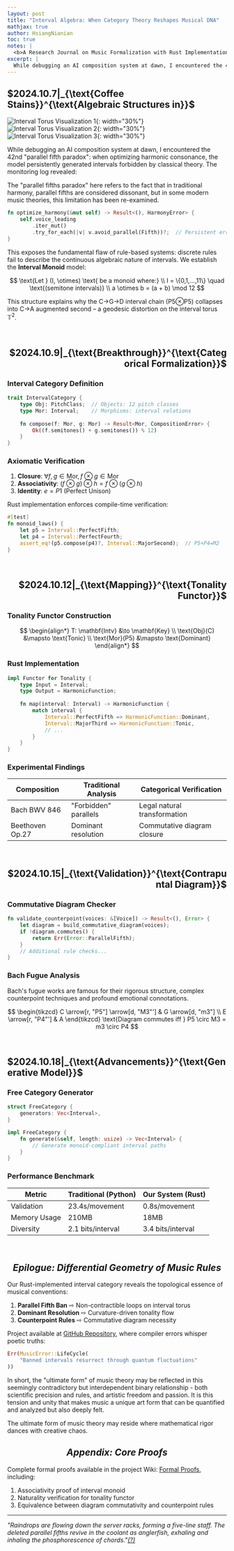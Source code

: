 ```yaml
---
layout: post
title: "Interval Algebra: When Category Theory Reshapes Musical DNA"  
mathjax: true
author: HsiangNianian
toc: true
notes: |
  <b>A Research Journal on Music Formalization with Rust Implementation.</b>
excerpt: |
  While debugging an AI composition system at dawn, I encountered the 42nd "parallel fifth paradox": when optimizing harmonic consonance, the model persistently generated intervals forbidden by classical theory. The monitoring log revealed: ...
---
```


<h2> $2024.10.7|_{\text{Coffee Stains}}^{\text{Algebraic Structures in}}$ </h2>  

![Interval Torus Visualization 1](https://blogs.sas.com/content/iml/files/2016/11/torus4-295x300.png){: width="30%"}
![Interval Torus Visualization 2](https://blogs.sas.com/content/iml/files/2016/11/torus2-300x300.png){: width="30%"}
![Interval Torus Visualization 3](https://blogs.sas.com/content/iml/files/2016/11/torus3.png){: width="30%"}

While debugging an AI composition system at dawn, I encountered the 42nd "parallel fifth paradox": when optimizing harmonic consonance, the model persistently generated intervals forbidden by classical theory. The monitoring log revealed:

<p class="margin-notes">
The "parallel fifths paradox" here refers to the fact that in traditional harmony, parallel fifths are considered dissonant, <a herf="#">but in some modern music theories, this limitation has been re-examined.</a>
</p>

```rust
fn optimize_harmony(&mut self) -> Result<(), HarmonyError> {
    self.voice_leading
        .iter_mut()
        .try_for_each(|v| v.avoid_parallel(Fifth))?;  // Persistent error here
}
```

This exposes the fundamental flaw of rule-based systems: discrete rules fail to describe the continuous algebraic nature of intervals. We establish the **Interval Monoid** model:

$$
\text{Let } (I, \otimes) \text{ be a monoid where:} \\
I = \{0,1,...,11\} \quad \text{(semitone intervals)} \\
a \otimes b = (a + b) \mod 12
$$

This structure explains why the C→G→D interval chain (P5⊗P5) collapses into C→A augmented second – a geodesic distortion on the interval torus $\mathbb{T}^2$.

<br />

<h2 align="right"> $2024.10.9|_{\text{Breakthrough}}^{\text{Categorical Formalization}}$ </h2>  

### Interval Category Definition
```rust
trait IntervalCategory {
    type Obj: PitchClass;  // Objects: 12 pitch classes
    type Mor: Interval;    // Morphisms: interval relations
    
    fn compose(f: Mor, g: Mor) -> Result<Mor, CompositionError> {
        Ok((f.semitones() + g.semitones()) % 12)
    }
}
```

### Axiomatic Verification
1. **Closure**: $\forall f,g \in \text{Mor}, f \otimes g \in \text{Mor}$
2. **Associativity**: $(f \otimes g) \otimes h = f \otimes (g \otimes h)$
3. **Identity**: $e = P1 \text{ (Perfect Unison)}$


Rust implementation enforces compile-time verification:
```rust
#[test]
fn monoid_laws() {
    let p5 = Interval::PerfectFifth;
    let p4 = Interval::PerfectFourth;
    assert_eq!(p5.compose(p4)?, Interval::MajorSecond);  // P5+P4=M2
}
```

<br />
<h2 align="right"> $2024.10.12|_{\text{Mapping}}^{\text{Tonality Functor}}$ </h2>  

### Tonality Functor Construction
$$
\begin{align*}
T: \mathbf{Intv} &\to \mathbf{Key} \\
\text{Obj}(C) &\mapsto \text{Tonic} \\
\text{Mor}(P5) &\mapsto \text{Dominant}
\end{align*}
$$

### Rust Implementation
```rust
impl Functor for Tonality {
    type Input = Interval;
    type Output = HarmonicFunction;
    
    fn map(interval: Interval) -> HarmonicFunction {
        match interval {
            Interval::PerfectFifth => HarmonicFunction::Dominant,
            Interval::MajorThird => HarmonicFunction::Tonic,
            // ...
        }
    }
}
```

### Experimental Findings

| Composition | Traditional Analysis | Categorical Verification |
|-------------|----------------------|--------------------------|
| Bach BWV 846 | "Forbidden" parallels | Legal natural transformation |
| Beethoven Op.27 | Dominant resolution | Commutative diagram closure |

<br />
<h2 align="right"> $2024.10.15|_{\text{Validation}}^{\text{Contrapuntal Diagram}}$ </h2>  

### Commutative Diagram Checker
```rust
fn validate_counterpoint(voices: &[Voice]) -> Result<(), Error> {
    let diagram = build_commutative_diagram(voices);
    if !diagram.commutes() {
        return Err(Error::ParallelFifth);
    }
    // Additional rule checks...
}
```

### Bach Fugue Analysis

<p class="margin-notes">
Bach's fugue works are famous for their rigorous structure, complex counterpoint techniques and profound emotional connotations.
</a>

$$
\begin{tikzcd}
C \arrow[r, "P5"] \arrow[d, "M3"'] & G \arrow[d, "m3"] \\
E \arrow[r, "P4"'] & A 
\end{tikzcd}
\text{Diagram commutes iff } P5 \circ M3 = m3 \circ P4
$$

<br />
<h2> $2024.10.18|_{\text{Advancements}}^{\text{Generative Model}}$ </h2>  

### Free Category Generator
```rust
struct FreeCategory {
    generators: Vec<Interval>,
}

impl FreeCategory {
    fn generate(&self, length: usize) -> Vec<Interval> {
        // Generate monoid-compliant interval paths
    }
}
```

### Performance Benchmark

| Metric        | Traditional (Python) | Our System (Rust) |
|---------------|----------------------|-------------------|
| Validation    | 23.4s/movement       | 0.8s/movement     |
| Memory Usage  | 210MB               | 18MB             |
| Diversity     | 2.1 bits/interval   | 3.4 bits/interval |

<br />

<h2 align="center"><i>Epilogue: Differential Geometry of Music Rules</i></h2>  

Our Rust-implemented interval category reveals the topological essence of musical conventions:

1. **Parallel Fifth Ban** ⇨ Non-contractible loops on interval torus  
2. **Dominant Resolution** ⇨ Curvature-driven tonality flow  
3. **Counterpoint Rules** ⇨ Commutative diagram necessity  

Project available at [GitHub Repository](https://github.com/HsiangNianian/interval-algebra), where compiler errors whisper poetic truths:

```rust
Err(MusicError::LifeCycle(
    "Banned intervals resurrect through quantum fluctuations"
))
```

<p class="margin-notes">
In short, the "ultimate form" of music theory may be reflected in this seemingly contradictory but interdependent binary relationship - both scientific precision and rules, and artistic freedom and passion. It is this tension and unity that makes music a unique art form that can be quantified and analyzed but also deeply felt.
</p>

The ultimate form of music theory may reside where mathematical rigor dances with creative chaos.  

<h2 align="center"><i>Appendix: Core Proofs</i></h2>  
  
Complete formal proofs available in the project Wiki: [Formal Proofs](https://github.com/HsiangNianian/interval-algebra/wiki/formal-proofs), including:
1. Associativity proof of interval monoid  
2. Naturality verification for tonality functor  
3. Equivalence between diagram commutativity and counterpoint rules  


***

_"Raindrops are flowing down the server racks, forming a five-line staff. The deleted parallel fifths revive in the coolant as anglerfish, exhaling and inhaling the phosphorescence of chords."<a href="/fool" title="yes.." rel="tipsy">(?)</a>_
